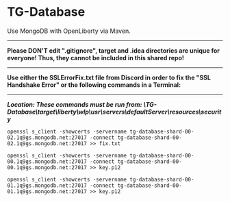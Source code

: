 # TG-Database
Use MongoDB with OpenLiberty via Maven.

-----------------------------------

**Please DON'T edit ".gitignore", target and .idea directories are unique for everyone! Thus, they cannot be included in this shared repo!**

---------------------------------

**Use either the SSLErrorFix.txt file from Discord in order to fix the "SSL Handshake Error" or the following commands in a Terminal:**

-------------------------------------------

***Location: These commands must be run from: \TG-Database\target\liberty\wlp\usr\servers\defaultServer\resources\security***

`openssl s_client -showcerts -servername tg-database-shard-00-02.1q9gs.mongodb.net:27017 -connect tg-database-shard-00-02.1q9gs.mongodb.net:27017 >> fix.txt`

`openssl s_client -showcerts -servername tg-database-shard-00-00.1q9gs.mongodb.net:27017 -connect tg-database-shard-00-00.1q9gs.mongodb.net:27017 >> key.p12`

`openssl s_client -showcerts -servername tg-database-shard-00-01.1q9gs.mongodb.net:27017 -connect tg-database-shard-00-01.1q9gs.mongodb.net:27017 >> key.p12`
